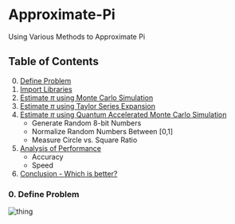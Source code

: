# Approximate-Pi
Using Various Methods to Approximate Pi


## Table of Contents


0. [Define Problem](#0.-Define-Problem)
1. [Import Libraries](#)
2. [Estimate $\pi$ using Monte Carlo Simulation](#)
3. [Estimate $\pi$ using Taylor Series Expansion](#) 
4. [Estimate $\pi$ using Quantum Accelerated Monte Carlo Simulation](#) 
    * Generate Random 8-bit Numbers
    * Normalize Random Numbers Between [0,1]
    * Measure Circle vs. Square Ratio
5. [Analysis of Performance](#)
    * Accuracy
    * Speed
6. [Conclusion - Which is better?](#)


### 0. Define Problem


![thing](https://learn-us-east-1-prod-fleet02-xythos.content.blackboardcdn.com/5df7f1d815fec/7431027?X-Blackboard-S3-Bucket=learn-us-east-1-prod-fleet01-xythos&X-Blackboard-Expiration=1679648400000&X-Blackboard-Signature=k%2Byny7ZoOXH4cxUAYxwyHjR%2B3a7geeC9XX9Jue10y8A%3D&X-Blackboard-Client-Id=103873&X-Blackboard-S3-Region=us-east-1&response-cache-control=private%2C%20max-age%3D21600&response-content-disposition=inline%3B%20filename%2A%3DUTF-8%27%27monte.gif&response-content-type=image%2Fgif&X-Amz-Security-Token=IQoJb3JpZ2luX2VjEAQaCXVzLWVhc3QtMSJIMEYCIQD8gD6vshZG3CKiF76ITNIxo6%2FJyRGGjMDZReBQvCqh2AIhAMUUZ1g2Xm2QTZ5z3%2FOwdQpft9G4vi74GdzYviTXghJ0KrsFCM3%2F%2F%2F%2F%2F%2F%2F%2F%2F%2FwEQAxoMNjM1NTY3OTI0MTgzIgwimQAPk6GaCkOwCkAqjwVQdJtijlrp%2F8nrK3bMrM2id9lAc3nTFx1XzszMhkgm5VJcD%2BoeoJkJfIQsWCZVyxxhIUJl64NyhRyrucNvPZqkwQWq5QN2v2tzDJ%2FRtjPnQoSafPHYVmOHEiFp0TOkzdcjvf6l3UZ3Jb%2FaCdNLSCjISXXaNWqHfN9q5%2BGM173MUsefBHAu7hRknceziPyWEk4JbSojxzkBk719ZtXCJpHxxI1jlIaA8j9qJhsqhOP10wMVxKBpeFUvHC0ehnXl7pa3lk7c3WLHTHYIotjBn6%2FTuiKaNy52aqy3pKP386aydsNSmOwlP1sinw6yLAF7%2BUy8b8sZWlHymgOaZ2xNE7z8lIvKjvTSXykFxddF4fpgnkc5ue7coCu2ouT%2FV8v6WA7JNUKJJ22S7JUa%2BM9fTPZUzZjeJAN55WiYHEQjAMMsNLoZwRSKR8H98Q0N4xWvqTsfpuLUaV6iKqB4p0svId2q%2Fke3rwOd0KaYnn3kZNZlu7MqInH14tw5TiAfjCj9%2BENgXWfmXtrCp3FRRKVEOu507wIvkt9yiPDeSwayK5J98x58yLr55yBIlG4j5NhZpjLXWt9RPa9%2FKQgNZVve%2FDNs%2BjH8OMSrrzwccVBnXKyx1QYciuG6M8UfVJeUWF9fcoT5tB1WHyYMivHGBhFG%2B%2FplNDMcDK967HGEZNi5VsAL6Ek7uv73isDfkn3naU7cpCstceHRbaNEiOqtZ1ZtC0C2Fc9QTUViEOsw6ak6QcwrrE96F5BTQW99T%2Fl%2BbQlr0S2leK8qva71A1yMoF9GxW3fTMUbYappyySoKYBSOblpZ4pyFyJY0%2FldWxNWX3EoJfYQFVRnNZMtbDwYpm%2BqLpcE95piQgUkfQY6tkJRsn3WMIK39KAGOrABEZJgmpOkp%2FPLclAIrjMExKW1qyS2cJrLJkpIRe6dPhCa4nCmE%2F8d%2Bz5Mw%2BTMKLFeLGZKQUuXVqZjTw54c%2FwujsAYEiKBp1h3ec%2FORn4ImW05Mck1xtoVZ2Khk46VUJy7cbHJ9keQpflhikgER3zkq5J%2BtU5BXsiiVy2UzwG3f8HLThd3UQQu12PfSyEdwUqGRw124U6szIcND16MAP6IY7qG%2Bt4S0xVMTGThhGlyNEs%3D&X-Amz-Algorithm=AWS4-HMAC-SHA256&X-Amz-Date=20230324T030000Z&X-Amz-SignedHeaders=host&X-Amz-Expires=21600&X-Amz-Credential=ASIAZH6WM4PLRPKROC45%2F20230324%2Fus-east-1%2Fs3%2Faws4_request&X-Amz-Signature=7b0080df5709130bf0bcd5e65bbef986482eb54504dca7728f5e2b12cdc05be1)
